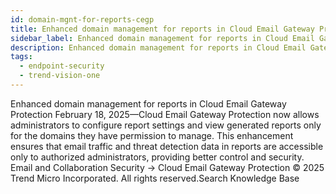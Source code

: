```yaml
---
id: domain-mgnt-for-reports-cegp
title: Enhanced domain management for reports in Cloud Email Gateway Protection
sidebar_label: Enhanced domain management for reports in Cloud Email Gateway Protection
description: Enhanced domain management for reports in Cloud Email Gateway Protection
tags:
  - endpoint-security
  - trend-vision-one
---
```


 Enhanced domain management for reports in Cloud Email Gateway Protection February 18, 2025—Cloud Email Gateway Protection now allows administrators to configure report settings and view generated reports only for the domains they have permission to manage. This enhancement ensures that email traffic and threat detection data in reports are accessible only to authorized administrators, providing better control and security. Email and Collaboration Security → Cloud Email Gateway Protection © 2025 Trend Micro Incorporated. All rights reserved.Search Knowledge Base